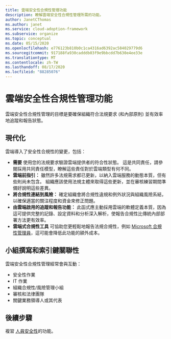 ```yaml
---
title: 雲端安全性合規性管理功能
description: 瞭解雲端安全性合規性管理所需的功能。
author: JanetCThomas
ms.author: janet
ms.service: cloud-adoption-framework
ms.subservice: organize
ms.topic: conceptual
ms.date: 05/15/2020
ms.openlocfilehash: e776123b810b0c1ca4316ad6392ac584029779d6
ms.sourcegitcommit: 917188fa930cadddb03f9e9bbcdd7b630e4ee33e
ms.translationtype: MT
ms.contentlocale: zh-TW
ms.lasthandoff: 08/17/2020
ms.locfileid: "88285076"
---
```

# <a name="cloud-security-compliance-management-functions"></a>雲端安全性合規性管理功能

雲端安全性合規性管理的目標是要確保組織符合法規要求 (和內部原則) 並有效率地追蹤和報告狀態。

## <a name="modernization"></a>現代化

雲端導入了安全性合規性的變更，包括：

- **需要** 使用您的法規要求驗證雲端提供者的符合性狀態。 這是共同責任，請參閱採用共同責任模型，瞭解這些責任對於雲端類型有何不同。
- **雲端前指引：** 雖然許多法規需求都已更新，以納入雲端服務的動態本質，但有些則尚未包含。 組織應該使用法規主體來取得這些更新，並在審核練習期間準備好說明這些差異。
- **將合規性連結到風險：** 確定組織會將合規性違規和例外狀況與組織風險系結，以確保適當的關注程度和資金來修正問題。
- **由雲端啟用的追蹤和報告功能：** 此函式應主動採用雲端的軟體定義本質，因為這可提供完整的記錄、設定資料和分析深入解析，使報告合規性比傳統內部部署方法更有效率。
- **雲端式合規性工具** 可協助您更輕鬆地報告法規合規性，例如 [Microsoft 合規性管理員](/microsoft-365/compliance/compliance-manager-overview)，這可能會降低此功能的額外成本。

## <a name="team-composition-and-key-relationships"></a>小組撰寫和索引鍵關聯性

雲端安全性合規性管理經常會與互動：

- 安全性作業
- IT 作業
- 組織合規性/風險管理小組
- 審核和法律團隊
- 關鍵業務領導人或其代表

## <a name="next-steps"></a>後續步驟

複習 [人員安全性](./cloud-security-people.md)的功能。